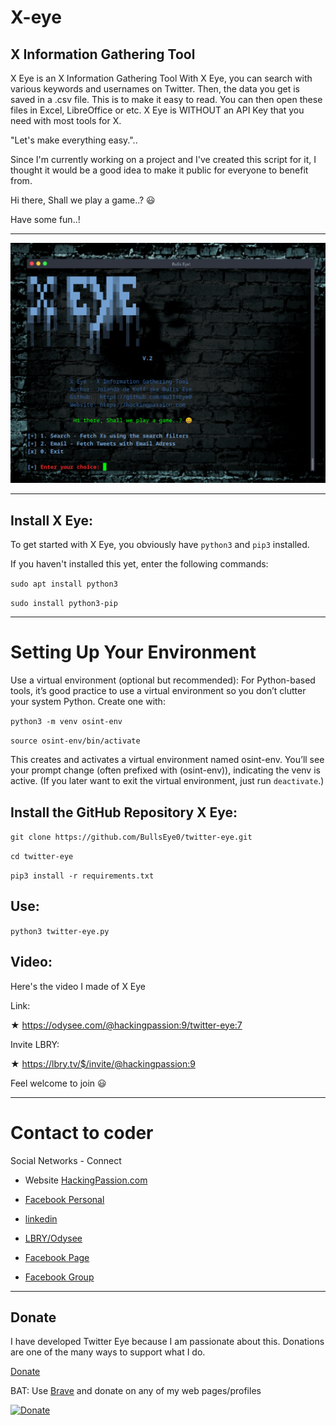 # X-eye

## X Information Gathering Tool

X Eye is an X Information Gathering Tool
With X Eye, you can search with various keywords and usernames on Twitter. Then, the data you get is saved in a .csv file. This is to make it easy to read. You can then open these files in Excel, LibreOffice or etc.
X Eye is WITHOUT an API Key that you need with most tools for X. 

"Let's make everything easy.".. 

Since I'm currently working on a project and I've created this script for it, I thought it would be a good idea to make it public for everyone to benefit from.

Hi there, Shall we play a game..? 😃

Have some fun..!

---

![Screenshot](img/X-Eye-.png)

---

## Install X Eye:

To get started with X Eye, you obviously have `python3` and `pip3` installed.

If you haven't installed this yet, enter the following commands:


``sudo apt install python3``


``sudo install python3-pip``

---

# Setting Up Your Environment
Use a virtual environment (optional but recommended): For Python-based tools, it’s good practice to use a virtual environment so you don’t clutter your system Python. Create one with:

```python3 -m venv osint-env```

```source osint-env/bin/activate```

This creates and activates a virtual environment named osint-env. You’ll see your prompt change (often prefixed with (osint-env)), indicating the venv is active. (If you later want to exit the virtual environment, just run `deactivate`.)

## Install the GitHub Repository X Eye:


``git clone https://github.com/BullsEye0/twitter-eye.git``

``cd twitter-eye``
  
``pip3 install -r requirements.txt``

  
## Use:

``python3 twitter-eye.py``

## Video:

Here's the video I made of X Eye

Link: 

★ https://odysee.com/@hackingpassion:9/twitter-eye:7 

Invite LBRY:

★ https://lbry.tv/$/invite/@hackingpassion:9

Feel welcome to join 😃

---


# Contact to coder
Social Networks - Connect

* Website [HackingPassion.com](https://hackingpassion.com)

* [Facebook Personal](https://www.facebook.com/profile.php?id=100069546190609)

* [linkedin](https://www.linkedin.com/in/jolandadekoff/)

* [LBRY/Odysee](https://lbry.tv/$/invite/@hackingpassion:9)

* [Facebook Page](https://www.facebook.com/ethical.hack.group)

* [Facebook Group](https://www.facebook.com/groups/ethical.hack.group/)
  
  

***

## Donate


I have developed Twitter Eye because I am passionate about this. 
Donations are one of the many ways to support what I do.

[Donate](https://hackingpassion.com/donate/)

BAT: Use [Brave](https://brave.com/bul891) and donate on any of my web pages/profiles

[![Donate](https://img.shields.io/badge/Donate-PayPal-green.svg)](https://www.paypal.com/cgi-bin/webscr?cmd=_s-xclick&hosted_button_id=R96YN2PUS8V8W)
